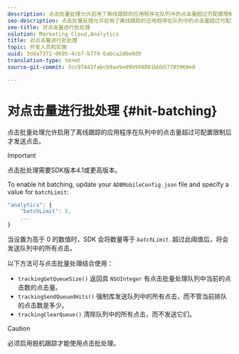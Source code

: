 ```yaml
---
description: 点击批量处理允许启用了离线跟踪的应用程序在队列中的点击量超过可配置限制后才发送点击。
seo-description: 点击批量处理允许启用了离线跟踪的应用程序在队列中的点击量超过可配置限制后才发送点击。
seo-title: 对点击量进行批处理
solution: Marketing Cloud,Analytics
title: 对点击量进行批处理
topic: 开发人员和实施
uuid: 3dda7372-0695-4cb7-b779-6abca2d6e0d9
translation-type: tm+mt
source-git-commit: 3cc97443fabcb9ae9e09b998801bbb57785960e0

---
```



# 对点击量进行批处理 {#hit-batching}

点击批量处理允许启用了离线跟踪的应用程序在队列中的点击量超过可配置限制后才发送点击。

>[!IMPORTANT]
>
>点击批处理需要SDK版本4.1或更高版本。

To enable hit batching, update your `ADBMobileConfig.json` file and specify a value for `batchLimit`:

```js
"analytics": {
    "batchLimit": 5,
    ...
}
```

当设置为高于 0 的数值时，SDK 会将数量等于 *`batchLimit`*. 超过此阈值后，将会发送队列中的所有点击。

以下方法可与点击批量处理结合使用：

* `trackingGetQueueSize()` 返回具 `NSUInteger` 有点击批量处理队列中当前的点击数的点击量。
* `trackingSendQueuedHits()` 强制库发送队列中的所有点击，而不管当前排队的点击数是多少。
* `trackingClearQueue()` 清除队列中的所有点击，而不发送它们。

>[!CAUTION]
>
>必须启用脱机跟踪才能使用点击批处理。

